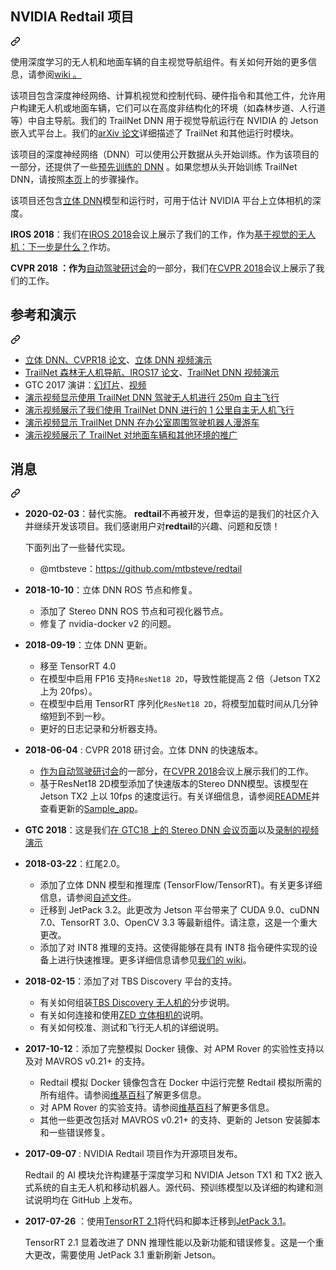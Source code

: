 <div class="Box-sc-g0xbh4-0 bJMeLZ js-snippet-clipboard-copy-unpositioned" data-hpc="true"><article class="markdown-body entry-content container-lg" itemprop="text"><div class="markdown-heading" dir="auto"><h1 tabindex="-1" class="heading-element" dir="auto"><font style="vertical-align: inherit;"><font style="vertical-align: inherit;">NVIDIA Redtail 项目</font></font></h1><a id="user-content-nvidia-redtail-project" class="anchor" aria-label="永久链接：NVIDIA Redtail 项目" href="#nvidia-redtail-project"><svg class="octicon octicon-link" viewBox="0 0 16 16" version="1.1" width="16" height="16" aria-hidden="true"><path d="m7.775 3.275 1.25-1.25a3.5 3.5 0 1 1 4.95 4.95l-2.5 2.5a3.5 3.5 0 0 1-4.95 0 .751.751 0 0 1 .018-1.042.751.751 0 0 1 1.042-.018 1.998 1.998 0 0 0 2.83 0l2.5-2.5a2.002 2.002 0 0 0-2.83-2.83l-1.25 1.25a.751.751 0 0 1-1.042-.018.751.751 0 0 1-.018-1.042Zm-4.69 9.64a1.998 1.998 0 0 0 2.83 0l1.25-1.25a.751.751 0 0 1 1.042.018.751.751 0 0 1 .018 1.042l-1.25 1.25a3.5 3.5 0 1 1-4.95-4.95l2.5-2.5a3.5 3.5 0 0 1 4.95 0 .751.751 0 0 1-.018 1.042.751.751 0 0 1-1.042.018 1.998 1.998 0 0 0-2.83 0l-2.5 2.5a1.998 1.998 0 0 0 0 2.83Z"></path></svg></a></div>
<p dir="auto"><font style="vertical-align: inherit;"><font style="vertical-align: inherit;">使用深度学习的无人机和地面车辆的自主视觉导航组件。</font><font style="vertical-align: inherit;">有关如何开始的更多信息，</font><font style="vertical-align: inherit;">请参阅</font></font><a href="https://github.com/NVIDIA-Jetson/redtail/wiki"><font style="vertical-align: inherit;"><font style="vertical-align: inherit;">wiki 。</font></font></a><font style="vertical-align: inherit;"></font></p>
<p dir="auto"><font style="vertical-align: inherit;"><font style="vertical-align: inherit;">该项目包含深度神经网络、计算机视觉和控制代码、硬件指令和其他工件，允许用户构建无人机或地面车辆，它们可以在高度非结构化的环境（如森林步道、人行道等）中自主导航。我们的 TrailNet DNN 用于视觉导航运行在 NVIDIA 的 Jetson 嵌入式平台上。我们的</font></font><a href="https://arxiv.org/abs/1705.02550" rel="nofollow"><font style="vertical-align: inherit;"><font style="vertical-align: inherit;">arXiv 论文</font></font></a><font style="vertical-align: inherit;"><font style="vertical-align: inherit;">详细描述了 TrailNet 和其他运行时模块。</font></font></p>
<p dir="auto"><font style="vertical-align: inherit;"><font style="vertical-align: inherit;">该项目的深度神经网络（DNN）可以使用公开数据从头开始训练。</font><font style="vertical-align: inherit;">作为该项目的一部分，还提供了</font><font style="vertical-align: inherit;">一些</font></font><a href="/NVIDIA-AI-IOT/redtail/blob/master/models/pretrained"><font style="vertical-align: inherit;"><font style="vertical-align: inherit;">预先训练的 DNN</font></font></a><font style="vertical-align: inherit;"><font style="vertical-align: inherit;"> 。如果您想从头开始训练 TrailNet DNN，请按照</font></font><a href="/NVIDIA-AI-IOT/redtail/wiki/Models"><font style="vertical-align: inherit;"><font style="vertical-align: inherit;">本页</font></font></a><font style="vertical-align: inherit;"><font style="vertical-align: inherit;">上的步骤操作。</font></font></p>
<p dir="auto"><font style="vertical-align: inherit;"><font style="vertical-align: inherit;">该项目还包含</font></font><a href="/NVIDIA-AI-IOT/redtail/blob/master/stereoDNN"><font style="vertical-align: inherit;"><font style="vertical-align: inherit;">立体 DNN</font></font></a><font style="vertical-align: inherit;"><font style="vertical-align: inherit;">模型和运行时，可用于估计 NVIDIA 平台上立体相机的深度。</font></font></p>
<p dir="auto"><strong><font style="vertical-align: inherit;"><font style="vertical-align: inherit;">IROS 2018</font></font></strong><font style="vertical-align: inherit;"><font style="vertical-align: inherit;">：我们在</font></font><a href="https://www.iros2018.org/" rel="nofollow"><font style="vertical-align: inherit;"><font style="vertical-align: inherit;">IROS 2018</font></font></a><font style="vertical-align: inherit;"><font style="vertical-align: inherit;">会议上展示了我们的工作，作为</font></font><a href="https://www.seas.upenn.edu/~loiannog/workshopIROS2018uav/" rel="nofollow"><font style="vertical-align: inherit;"><font style="vertical-align: inherit;">基于视觉的无人机：下一步是什么？</font></font></a><font style="vertical-align: inherit;"><font style="vertical-align: inherit;">作坊。</font></font></p>
<p dir="auto"><strong><font style="vertical-align: inherit;"><font style="vertical-align: inherit;">CVPR 2018 ：作为</font></font></strong><font style="vertical-align: inherit;"><a href="http://www.wad.ai/index.html" rel="nofollow"><font style="vertical-align: inherit;">自动驾驶研讨会</font></a><font style="vertical-align: inherit;">的一部分，</font><font style="vertical-align: inherit;">我们在</font></font><a href="http://cvpr2018.thecvf.com/" rel="nofollow"><font style="vertical-align: inherit;"><font style="vertical-align: inherit;">CVPR 2018</font></font></a><font style="vertical-align: inherit;"><font style="vertical-align: inherit;">会议上展示了我们的工作。</font></font><a href="http://www.wad.ai/index.html" rel="nofollow"><font style="vertical-align: inherit;"></font></a><font style="vertical-align: inherit;"></font></p>
<div class="markdown-heading" dir="auto"><h2 tabindex="-1" class="heading-element" dir="auto"><font style="vertical-align: inherit;"><font style="vertical-align: inherit;">参考和演示</font></font></h2><a id="user-content-references-and-demos" class="anchor" aria-label="永久链接：参考和演示" href="#references-and-demos"><svg class="octicon octicon-link" viewBox="0 0 16 16" version="1.1" width="16" height="16" aria-hidden="true"><path d="m7.775 3.275 1.25-1.25a3.5 3.5 0 1 1 4.95 4.95l-2.5 2.5a3.5 3.5 0 0 1-4.95 0 .751.751 0 0 1 .018-1.042.751.751 0 0 1 1.042-.018 1.998 1.998 0 0 0 2.83 0l2.5-2.5a2.002 2.002 0 0 0-2.83-2.83l-1.25 1.25a.751.751 0 0 1-1.042-.018.751.751 0 0 1-.018-1.042Zm-4.69 9.64a1.998 1.998 0 0 0 2.83 0l1.25-1.25a.751.751 0 0 1 1.042.018.751.751 0 0 1 .018 1.042l-1.25 1.25a3.5 3.5 0 1 1-4.95-4.95l2.5-2.5a3.5 3.5 0 0 1 4.95 0 .751.751 0 0 1-.018 1.042.751.751 0 0 1-1.042.018 1.998 1.998 0 0 0-2.83 0l-2.5 2.5a1.998 1.998 0 0 0 0 2.83Z"></path></svg></a></div>
<ul dir="auto">
<li><a href="https://arxiv.org/abs/1803.09719" rel="nofollow"><font style="vertical-align: inherit;"><font style="vertical-align: inherit;">立体 DNN、CVPR18 论文</font></font></a><font style="vertical-align: inherit;"><font style="vertical-align: inherit;">、</font></font><a href="https://youtu.be/0FPQdVOYoAU" rel="nofollow"><font style="vertical-align: inherit;"><font style="vertical-align: inherit;">立体 DNN 视频演示</font></font></a></li>
<li><a href="https://arxiv.org/abs/1705.02550" rel="nofollow"><font style="vertical-align: inherit;"><font style="vertical-align: inherit;">TrailNet 森林无人机导航、IROS17 论文</font></font></a><font style="vertical-align: inherit;"><font style="vertical-align: inherit;">、</font></font><a href="https://youtu.be/H7Ym3DMSGms" rel="nofollow"><font style="vertical-align: inherit;"><font style="vertical-align: inherit;">TrailNet DNN 视频演示</font></font></a></li>
<li><font style="vertical-align: inherit;"><font style="vertical-align: inherit;">GTC 2017 演讲：</font></font><a href="http://on-demand.gputechconf.com/gtc/2017/presentation/s7172-nikolai-smolyanskiy-autonomous-drone-navigation-with-deep-learning.pdf" rel="nofollow"><font style="vertical-align: inherit;"><font style="vertical-align: inherit;">幻灯片</font></font></a><font style="vertical-align: inherit;"><font style="vertical-align: inherit;">、</font></font><a href="http://on-demand.gputechconf.com/gtc/2017/video/s7172-smolyanskiy-autonomous-drone-navigation-with-deep-learning%20(1).PNG.mp4" rel="nofollow"><font style="vertical-align: inherit;"><font style="vertical-align: inherit;">视频</font></font></a></li>
<li><a href="https://youtu.be/H7Ym3DMSGms" rel="nofollow"><font style="vertical-align: inherit;"><font style="vertical-align: inherit;">演示视频显示使用 TrailNet DNN 驾驶无人机进行 250m 自主飞行</font></font></a></li>
<li><a href="https://youtu.be/USYlt9t0lZY" rel="nofollow"><font style="vertical-align: inherit;"><font style="vertical-align: inherit;">演示视频展示了我们使用 TrailNet DNN 进行的 1 公里自主无人机飞行</font></font></a></li>
<li><a href="https://youtu.be/lOmT4yWcJrM" rel="nofollow"><font style="vertical-align: inherit;"><font style="vertical-align: inherit;">演示视频显示 TrailNet DNN 在办公室周围驾驶机器人漫游车</font></font></a></li>
<li><a href="https://youtu.be/ZKF5N8xUxfw" rel="nofollow"><font style="vertical-align: inherit;"><font style="vertical-align: inherit;">演示视频展示了 TrailNet 对地面车辆和其他环境的推广</font></font></a></li>
</ul>
<div class="markdown-heading" dir="auto"><h1 tabindex="-1" class="heading-element" dir="auto"><font style="vertical-align: inherit;"><font style="vertical-align: inherit;">消息</font></font></h1><a id="user-content-news" class="anchor" aria-label="永久链接：新闻" href="#news"><svg class="octicon octicon-link" viewBox="0 0 16 16" version="1.1" width="16" height="16" aria-hidden="true"><path d="m7.775 3.275 1.25-1.25a3.5 3.5 0 1 1 4.95 4.95l-2.5 2.5a3.5 3.5 0 0 1-4.95 0 .751.751 0 0 1 .018-1.042.751.751 0 0 1 1.042-.018 1.998 1.998 0 0 0 2.83 0l2.5-2.5a2.002 2.002 0 0 0-2.83-2.83l-1.25 1.25a.751.751 0 0 1-1.042-.018.751.751 0 0 1-.018-1.042Zm-4.69 9.64a1.998 1.998 0 0 0 2.83 0l1.25-1.25a.751.751 0 0 1 1.042.018.751.751 0 0 1 .018 1.042l-1.25 1.25a3.5 3.5 0 1 1-4.95-4.95l2.5-2.5a3.5 3.5 0 0 1 4.95 0 .751.751 0 0 1-.018 1.042.751.751 0 0 1-1.042.018 1.998 1.998 0 0 0-2.83 0l-2.5 2.5a1.998 1.998 0 0 0 0 2.83Z"></path></svg></a></div>
<ul dir="auto">
<li>
<p dir="auto"><strong><font style="vertical-align: inherit;"><font style="vertical-align: inherit;">2020-02-03</font></font></strong><font style="vertical-align: inherit;"><font style="vertical-align: inherit;">：替代实施。
 </font></font><strong><font style="vertical-align: inherit;"><font style="vertical-align: inherit;">redtail</font></font></strong><font style="vertical-align: inherit;"><font style="vertical-align: inherit;">不再被开发，但幸运的是我们的社区介入并继续开发该项目。我们感谢用户对</font></font><strong><font style="vertical-align: inherit;"><font style="vertical-align: inherit;">redtail</font></font></strong><font style="vertical-align: inherit;"><font style="vertical-align: inherit;">的兴趣</font><font style="vertical-align: inherit;">、问题和反馈！</font></font></p>
<p dir="auto"><font style="vertical-align: inherit;"><font style="vertical-align: inherit;">下面列出了一些替代实现。</font></font></p>
<ul dir="auto">
<li><font style="vertical-align: inherit;"><font style="vertical-align: inherit;">@mtbsteve：</font></font><a href="https://github.com/mtbsteve/redtail"><font style="vertical-align: inherit;"><font style="vertical-align: inherit;">https://github.com/mtbsteve/redtail</font></font></a></li>
</ul>
</li>
<li>
<p dir="auto"><strong><font style="vertical-align: inherit;"><font style="vertical-align: inherit;">2018-10-10</font></font></strong><font style="vertical-align: inherit;"><font style="vertical-align: inherit;">：立体 DNN ROS 节点和修复。</font></font></p>
<ul dir="auto">
<li><font style="vertical-align: inherit;"><font style="vertical-align: inherit;">添加了 Stereo DNN ROS 节点和可视化器节点。</font></font></li>
<li><font style="vertical-align: inherit;"><font style="vertical-align: inherit;">修复了 nvidia-docker v2 的问题。</font></font></li>
</ul>
</li>
<li>
<p dir="auto"><strong><font style="vertical-align: inherit;"><font style="vertical-align: inherit;">2018-09-19</font></font></strong><font style="vertical-align: inherit;"><font style="vertical-align: inherit;">：立体 DNN 更新。</font></font></p>
<ul dir="auto">
<li><font style="vertical-align: inherit;"><font style="vertical-align: inherit;">移至 TensorRT 4.0</font></font></li>
<li><font style="vertical-align: inherit;"><font style="vertical-align: inherit;">在模型中启用 FP16 支持</font></font><code>ResNet18 2D</code><font style="vertical-align: inherit;"><font style="vertical-align: inherit;">，导致性能提高 2 倍（Jetson TX2 上为 20fps）。</font></font></li>
<li><font style="vertical-align: inherit;"><font style="vertical-align: inherit;">在模型中启用 TensorRT 序列化</font></font><code>ResNet18 2D</code><font style="vertical-align: inherit;"><font style="vertical-align: inherit;">，将模型加载时间从几分钟缩短到不到一秒。</font></font></li>
<li><font style="vertical-align: inherit;"><font style="vertical-align: inherit;">更好的日志记录和分析器支持。</font></font></li>
</ul>
</li>
<li>
<p dir="auto"><strong><font style="vertical-align: inherit;"><font style="vertical-align: inherit;">2018-06-04</font></font></strong><font style="vertical-align: inherit;"><font style="vertical-align: inherit;"> : CVPR 2018 研讨会。立体 DNN 的快速版本。</font></font></p>
<ul dir="auto">
<li><font style="vertical-align: inherit;"><a href="http://www.wad.ai/index.html" rel="nofollow"><font style="vertical-align: inherit;">作为自动驾驶研讨会</font></a><font style="vertical-align: inherit;">的一部分，在</font></font><a href="http://cvpr2018.thecvf.com/" rel="nofollow"><font style="vertical-align: inherit;"><font style="vertical-align: inherit;">CVPR 2018</font></font></a><font style="vertical-align: inherit;"><font style="vertical-align: inherit;">会议上展示我们的工作</font><font style="vertical-align: inherit;">。</font></font><a href="http://www.wad.ai/index.html" rel="nofollow"><font style="vertical-align: inherit;"></font></a><font style="vertical-align: inherit;"></font></li>
<li><font style="vertical-align: inherit;"><font style="vertical-align: inherit;">基于ResNet18 2D模型添加了快速版本的Stereo DNN模型。该模型在 Jetson TX2 上以 10fps 的速度运行。有关详细信息，</font><font style="vertical-align: inherit;">请参阅</font></font><a href="/NVIDIA-AI-IOT/redtail/blob/master/stereoDNN"><font style="vertical-align: inherit;"><font style="vertical-align: inherit;">README</font></font></a><font style="vertical-align: inherit;"><font style="vertical-align: inherit;">并查看更新的</font></font><a href="/NVIDIA-AI-IOT/redtail/blob/master/stereoDNN/sample_app"><font style="vertical-align: inherit;"><font style="vertical-align: inherit;">Sample_app</font></font></a><font style="vertical-align: inherit;"><font style="vertical-align: inherit;">。</font></font></li>
</ul>
</li>
<li>
<p dir="auto"><strong><font style="vertical-align: inherit;"><font style="vertical-align: inherit;">GTC 2018</font></font></strong><font style="vertical-align: inherit;"><font style="vertical-align: inherit;">：这是我们</font></font><a href="https://2018gputechconf.smarteventscloud.com/connect/sessionDetail.ww?SESSION_ID=152050" rel="nofollow"><font style="vertical-align: inherit;"><font style="vertical-align: inherit;">在 GTC18 上的 Stereo DNN 会议页面</font></font></a><font style="vertical-align: inherit;"><font style="vertical-align: inherit;">以及</font></font><a href="http://on-demand.gputechconf.com/gtc/2018/video/S8660/" rel="nofollow"><font style="vertical-align: inherit;"><font style="vertical-align: inherit;">录制的视频演示</font></font></a></p>
</li>
<li>
<p dir="auto"><strong><font style="vertical-align: inherit;"><font style="vertical-align: inherit;">2018-03-22</font></font></strong><font style="vertical-align: inherit;"><font style="vertical-align: inherit;">：红尾2.0。</font></font></p>
<ul dir="auto">
<li><font style="vertical-align: inherit;"><font style="vertical-align: inherit;">添加了立体 DNN 模型和推理库 (TensorFlow/TensorRT)。有关更多详细信息，请参阅</font></font><a href="/NVIDIA-AI-IOT/redtail/blob/master/stereoDNN"><font style="vertical-align: inherit;"><font style="vertical-align: inherit;">自述文件</font></font></a><font style="vertical-align: inherit;"><font style="vertical-align: inherit;">。</font></font></li>
<li><font style="vertical-align: inherit;"><font style="vertical-align: inherit;">迁移到 JetPack 3.2。此更改为 Jetson 平台带来了 CUDA 9.0、cuDNN 7.0、TensorRT 3.0、OpenCV 3.3 等最新组件。请注意，这是一个重大更改。</font></font></li>
<li><font style="vertical-align: inherit;"><font style="vertical-align: inherit;">添加了对 INT8 推理的支持。这使得能够在具有 INT8 指令硬件实现的设备上进行快速推理。更多详细信息请参见</font></font><a href="/NVIDIA-AI-IOT/redtail/wiki/ROS-Nodes#int8-inference"><font style="vertical-align: inherit;"><font style="vertical-align: inherit;">我们的 wiki</font></font></a><font style="vertical-align: inherit;"><font style="vertical-align: inherit;">。</font></font></li>
</ul>
</li>
<li>
<p dir="auto"><strong><font style="vertical-align: inherit;"><font style="vertical-align: inherit;">2018-02-15</font></font></strong><font style="vertical-align: inherit;"><font style="vertical-align: inherit;">：添加了对 TBS Discovery 平台的支持。</font></font></p>
<ul dir="auto">
<li><font style="vertical-align: inherit;"><font style="vertical-align: inherit;">有关如何组装</font></font><a href="/NVIDIA-AI-IOT/redtail/wiki/Skypad-TBS-Discovery-Setup"><font style="vertical-align: inherit;"><font style="vertical-align: inherit;">TBS Discovery 无人机的</font></font></a><font style="vertical-align: inherit;"><font style="vertical-align: inherit;">分步说明。</font></font></li>
<li><font style="vertical-align: inherit;"><font style="vertical-align: inherit;">有关如何连接和使用</font></font><a href="https://www.stereolabs.com/zed/" rel="nofollow"><font style="vertical-align: inherit;"><font style="vertical-align: inherit;">ZED 立体相机的</font></font></a><font style="vertical-align: inherit;"><font style="vertical-align: inherit;">说明。</font></font></li>
<li><font style="vertical-align: inherit;"><font style="vertical-align: inherit;">有关如何校准、测试和飞行无人机的详细说明。</font></font></li>
</ul>
</li>
<li>
<p dir="auto"><strong><font style="vertical-align: inherit;"><font style="vertical-align: inherit;">2017-10-12</font></font></strong><font style="vertical-align: inherit;"><font style="vertical-align: inherit;">：添加了完整模拟 Docker 镜像、对 APM Rover 的实验性支持以及对 MAVROS v0.21+ 的支持。</font></font></p>
<ul dir="auto">
<li><font style="vertical-align: inherit;"><font style="vertical-align: inherit;">Redtail 模拟 Docker 镜像包含在 Docker 中运行完整 Redtail 模拟所需的所有组件。请参阅</font></font><a href="/NVIDIA-AI-IOT/redtail/wiki/Testing-in-Simulator"><font style="vertical-align: inherit;"><font style="vertical-align: inherit;">维基百科</font></font></a><font style="vertical-align: inherit;"><font style="vertical-align: inherit;">了解更多信息。</font></font></li>
<li><font style="vertical-align: inherit;"><font style="vertical-align: inherit;">对 APM Rover 的实验支持。请参阅</font></font><a href="/NVIDIA-AI-IOT/redtail/wiki#platforms"><font style="vertical-align: inherit;"><font style="vertical-align: inherit;">维基百科</font></font></a><font style="vertical-align: inherit;"><font style="vertical-align: inherit;">了解更多信息。</font></font></li>
<li><font style="vertical-align: inherit;"><font style="vertical-align: inherit;">其他一些更改包括对 MAVROS v0.21+ 的支持、更新的 Jetson 安装脚本和一些错误修复。</font></font></li>
</ul>
</li>
<li>
<p dir="auto"><strong><font style="vertical-align: inherit;"><font style="vertical-align: inherit;">2017-09-07</font></font></strong><font style="vertical-align: inherit;"><font style="vertical-align: inherit;"> : NVIDIA Redtail 项目作为开源项目发布。</font></font></p>
<p dir="auto"><font style="vertical-align: inherit;"><font style="vertical-align: inherit;">Redtail 的 AI 模块允许构建基于深度学习和 NVIDIA Jetson TX1 和 TX2 嵌入式系统的自主无人机和移动机器人。源代码、预训练模型以及详细的构建和测试说明均在 GitHub 上发布。</font></font></p>
</li>
<li>
<p dir="auto"><strong><font style="vertical-align: inherit;"><font style="vertical-align: inherit;">2017-07-26</font></font></strong><font style="vertical-align: inherit;"><font style="vertical-align: inherit;"> ：使用</font><a href="https://developer.nvidia.com/tensorrt" rel="nofollow"><font style="vertical-align: inherit;">TensorRT 2.1</font></a><font style="vertical-align: inherit;">将代码和脚本迁移到</font></font><a href="https://developer.nvidia.com/embedded/jetpack" rel="nofollow"><font style="vertical-align: inherit;"><font style="vertical-align: inherit;">JetPack 3.1</font></font></a><font style="vertical-align: inherit;"><font style="vertical-align: inherit;">。</font></font><a href="https://developer.nvidia.com/tensorrt" rel="nofollow"><font style="vertical-align: inherit;"></font></a><font style="vertical-align: inherit;"></font></p>
<p dir="auto"><font style="vertical-align: inherit;"><font style="vertical-align: inherit;">TensorRT 2.1 显着改进了 DNN 推理性能以及新功能和错误修复。这是一个重大更改，需要使用 JetPack 3.1 重新刷新 Jetson。</font></font></p>
</li>
</ul>
</article></div>
